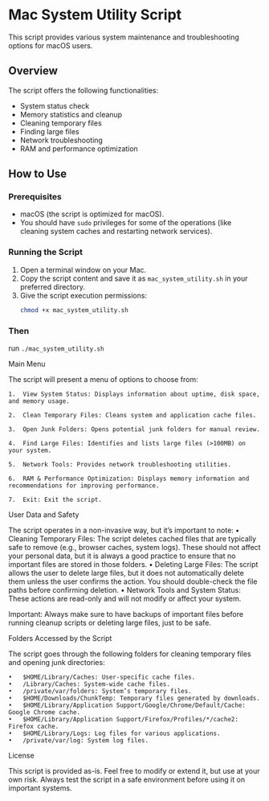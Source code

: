 # Mac System Utility Script

This script provides various system maintenance and troubleshooting options for macOS users.

## Overview

The script offers the following functionalities:
- System status check
- Memory statistics and cleanup
- Cleaning temporary files
- Finding large files
- Network troubleshooting
- RAM and performance optimization

## How to Use

### Prerequisites

- macOS (the script is optimized for macOS).
- You should have `sudo` privileges for some of the operations (like cleaning system caches and restarting network services).

### Running the Script

1. Open a terminal window on your Mac.
2. Copy the script content and save it as `mac_system_utility.sh` in your preferred directory.
3. Give the script execution permissions:
   ```bash
   chmod +x mac_system_utility.sh


### Then
run
   `./mac_system_utility.sh`

Main Menu

The script will present a menu of options to choose from:

	1.	View System Status: Displays information about uptime, disk space, and memory usage.
 
	2.	Clean Temporary Files: Cleans system and application cache files.
 
	3.	Open Junk Folders: Opens potential junk folders for manual review.
 
	4.	Find Large Files: Identifies and lists large files (>100MB) on your system.
 
	5.	Network Tools: Provides network troubleshooting utilities.
 
	6.	RAM & Performance Optimization: Displays memory information and recommendations for improving performance.
 
	7.	Exit: Exit the script.

User Data and Safety

The script operates in a non-invasive way, but it’s important to note:
	•	Cleaning Temporary Files: The script deletes cached files that are typically safe to remove (e.g., browser caches, system logs). These should not affect your personal data, but it is always a good practice to ensure that no important files are stored in those folders.
	•	Deleting Large Files: The script allows the user to delete large files, but it does not automatically delete them unless the user confirms the action. You should double-check the file paths before confirming deletion.
	•	Network Tools and System Status: These actions are read-only and will not modify or affect your system.

Important: Always make sure to have backups of important files before running cleanup scripts or deleting large files, just to be safe.

Folders Accessed by the Script

The script goes through the following folders for cleaning temporary files and opening junk directories:


	•	$HOME/Library/Caches: User-specific cache files.
	•	/Library/Caches: System-wide cache files.
	•	/private/var/folders: System’s temporary files.
	•	$HOME/Downloads/ChunkTemp: Temporary files generated by downloads.
	•	$HOME/Library/Application Support/Google/Chrome/Default/Cache: Google Chrome cache.
	•	$HOME/Library/Application Support/Firefox/Profiles/*/cache2: Firefox cache.
	•	$HOME/Library/Logs: Log files for various applications.
	•	/private/var/log: System log files.

License

This script is provided as-is. Feel free to modify or extend it, but use at your own risk. Always test the script in a safe environment before using it on important systems.
